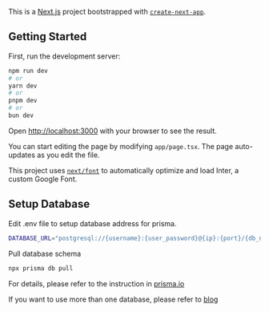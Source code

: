 This is a [Next.js](https://nextjs.org/) project bootstrapped with [`create-next-app`](https://github.com/vercel/next.js/tree/canary/packages/create-next-app).

## Getting Started

First, run the development server:

```bash
npm run dev
# or
yarn dev
# or
pnpm dev
# or
bun dev
```

Open [http://localhost:3000](http://localhost:3000) with your browser to see the result.

You can start editing the page by modifying `app/page.tsx`. The page auto-updates as you edit the file.

This project uses [`next/font`](https://nextjs.org/docs/basic-features/font-optimization) to automatically optimize and load Inter, a custom Google Font.

## Setup Database
Edit .env file to setup database address for prisma. 
```bash
DATABASE_URL="postgresql://{username}:{user_password}@{ip}:{port}/{db_name}?schema=public"
```

Pull database schema
```bash
npx prisma db pull
```

For details, please refer to the instruction in [prisma.io](https://www.prisma.io/docs/getting-started/setup-prisma/add-to-existing-project/relational-databases/connect-your-database-typescript-postgresql)

If you want to use more than one database, please refer to [blog](https://www.kenaqshal.com/blog/connecting-to-multiple-databases-with-node-js-and-prisma#step-3:-defining-the-second-database-connection)